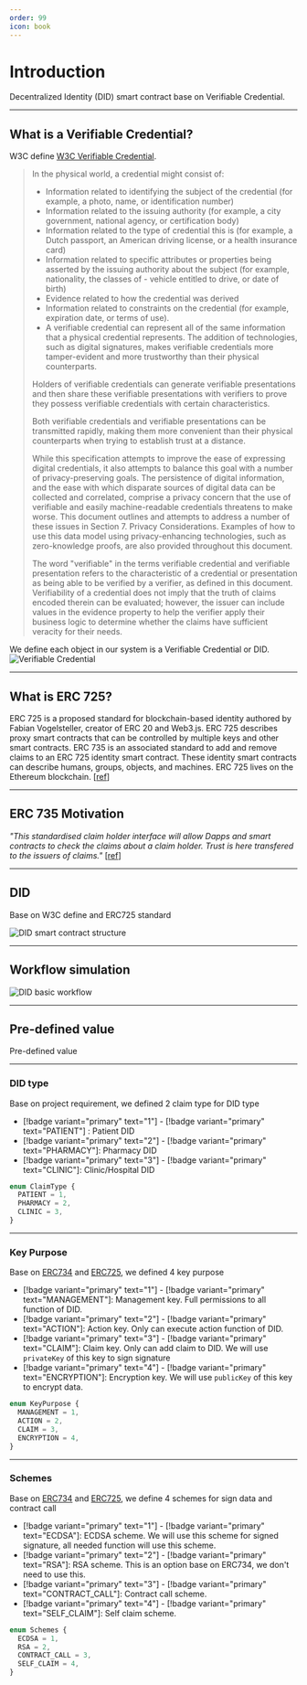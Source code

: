 ```yaml
---
order: 99
icon: book
---
```


# Introduction

Decentralized Identity (DID) smart contract base on Verifiable Credential.

---

## What is a Verifiable Credential?

W3C define [W3C Verifiable Credential](https://www.w3.org/TR/vc-data-model/).

> In the physical world, a credential might consist of:
>
> - Information related to identifying the subject of the credential (for example, a photo, name, or identification number)
> - Information related to the issuing authority (for example, a city government, national agency, or certification body)
> - Information related to the type of credential this is (for example, a Dutch passport, an American driving license, or a health insurance card)
> - Information related to specific attributes or properties being asserted by the issuing authority about the subject (for example, nationality, the classes of - vehicle entitled to drive, or date of birth)
> - Evidence related to how the credential was derived
> - Information related to constraints on the credential (for example, expiration date, or terms of use).
> - A verifiable credential can represent all of the same information that a physical credential represents. The addition of technologies, such as digital signatures, makes verifiable credentials more tamper-evident and more trustworthy than their physical counterparts.
>
> Holders of verifiable credentials can generate verifiable presentations and then share these verifiable presentations with verifiers to prove they possess verifiable credentials with certain characteristics.
>
> Both verifiable credentials and verifiable presentations can be transmitted rapidly, making them more convenient than their physical counterparts when trying to establish trust at a distance.
>
> While this specification attempts to improve the ease of expressing digital credentials, it also attempts to balance this goal with a number of privacy-preserving goals. The persistence of digital information, and the ease with which disparate sources of digital data can be collected and correlated, comprise a privacy concern that the use of verifiable and easily machine-readable credentials threatens to make worse. This document outlines and attempts to address a number of these issues in Section 7. Privacy Considerations. Examples of how to use this data model using privacy-enhancing technologies, such as zero-knowledge proofs, are also provided throughout this document.
>
> The word "verifiable" in the terms verifiable credential and verifiable presentation refers to the characteristic of a credential or presentation as being able to be verified by a verifier, as defined in this document. Verifiability of a credential does not imply that the truth of claims encoded therein can be evaluated; however, the issuer can include values in the evidence property to help the verifier apply their business logic to determine whether the claims have sufficient veracity for their needs.

We define each object in our system is a Verifiable Credential or DID.
![Verifiable Credential](./image/architech.png)

---

## What is ERC 725?

ERC 725 is a proposed standard for blockchain-based identity authored by Fabian Vogelsteller, creator of ERC 20 and Web3.js. ERC 725 describes proxy smart contracts that can be controlled by multiple keys and other smart contracts. ERC 735 is an associated standard to add and remove claims to an ERC 725 identity smart contract. These identity smart contracts can describe humans, groups, objects, and machines. ERC 725 lives on the Ethereum blockchain. [[ref](https://docs.ethhub.io/built-on-ethereum/identity/ERC725/)]

---

## ERC 735 Motivation

_"This standardised claim holder interface will allow Dapps and smart contracts to check the claims about a claim holder. Trust is here transfered to the issuers of claims."_ [[ref](https://github.com/ethereum/EIPs/issues/735)]

---

## DID

Base on W3C define and ERC725 standard

![DID smart contract structure](./image/did.png)

---

## Workflow simulation

![DID basic workflow](./image/newCONTRACTflow.png)

---

## Pre-defined value

Pre-defined value

---

### DID type

Base on project requirement, we defined 2 claim type for DID type

- [!badge variant="primary" text="1"] - [!badge variant="primary" text="PATIENT"] : Patient DID
- [!badge variant="primary" text="2"] - [!badge variant="primary" text="PHARMACY"]: Pharmacy DID
- [!badge variant="primary" text="3"] - [!badge variant="primary" text="CLINIC"]: Clinic/Hospital DID

```ts
enum ClaimType {
  PATIENT = 1,
  PHARMACY = 2,
  CLINIC = 3,
}
```

---

### Key Purpose

Base on [ERC734](https://github.com/ethereum/EIPs/issues/734) and [ERC725](https://github.com/ethereum/EIPs/issues/725), we defined 4 key purpose

- [!badge variant="primary" text="1"] - [!badge variant="primary" text="MANAGEMENT"]: Management key. Full permissions to all function of DID.
- [!badge variant="primary" text="2"] - [!badge variant="primary" text="ACTION"]: Action key. Only can execute action function of DID.
- [!badge variant="primary" text="3"] - [!badge variant="primary" text="CLAIM"]: Claim key. Only can add claim to DID. We will use `privateKey` of this key to sign signature
- [!badge variant="primary" text="4"] - [!badge variant="primary" text="ENCRYPTION"]: Encryption key. We will use `publicKey` of this key to encrypt data.

```ts
enum KeyPurpose {
  MANAGEMENT = 1,
  ACTION = 2,
  CLAIM = 3,
  ENCRYPTION = 4,
}
```

---

### Schemes

Base on [ERC734](https://github.com/ethereum/EIPs/issues/734) and [ERC725](https://github.com/ethereum/EIPs/issues/725), we define 4 schemes for sign data and contract call

- [!badge variant="primary" text="1"] - [!badge variant="primary" text="ECDSA"]: ECDSA scheme. We will use this scheme for signed signature, all needed function will use this scheme.
- [!badge variant="primary" text="2"] - [!badge variant="primary" text="RSA"]: RSA scheme. This is an option base on ERC734, we don't need to use this.
- [!badge variant="primary" text="3"] - [!badge variant="primary" text="CONTRACT_CALL"]: Contract call scheme.
- [!badge variant="primary" text="4"] - [!badge variant="primary" text="SELF_CLAIM"]: Self claim scheme.

```ts
enum Schemes {
  ECDSA = 1,
  RSA = 2,
  CONTRACT_CALL = 3,
  SELF_CLAIM = 4,
}
```
